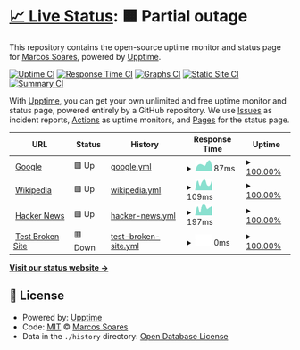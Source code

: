 # [📈 Live Status](https://demo.upptime.js.org): <!--live status--> **🟧 Partial outage**

This repository contains the open-source uptime monitor and status page for [Marcos Soares](https://demo.upptime.js.org), powered by [Upptime](https://github.com/upptime/upptime).

[![Uptime CI](https://github.com/MrTorfick/upptime/workflows/Uptime%20CI/badge.svg)](https://github.com/MrTorfick/upptime/actions?query=workflow%3A%22Uptime+CI%22)
[![Response Time CI](https://github.com/MrTorfick/upptime/workflows/Response%20Time%20CI/badge.svg)](https://github.com/MrTorfick/upptime/actions?query=workflow%3A%22Response+Time+CI%22)
[![Graphs CI](https://github.com/MrTorfick/upptime/workflows/Graphs%20CI/badge.svg)](https://github.com/MrTorfick/upptime/actions?query=workflow%3A%22Graphs+CI%22)
[![Static Site CI](https://github.com/MrTorfick/upptime/workflows/Static%20Site%20CI/badge.svg)](https://github.com/MrTorfick/upptime/actions?query=workflow%3A%22Static+Site+CI%22)
[![Summary CI](https://github.com/MrTorfick/upptime/workflows/Summary%20CI/badge.svg)](https://github.com/MrTorfick/upptime/actions?query=workflow%3A%22Summary+CI%22)

With [Upptime](https://upptime.js.org), you can get your own unlimited and free uptime monitor and status page, powered entirely by a GitHub repository. We use [Issues](https://github.com/MrTorfick/upptime/issues) as incident reports, [Actions](https://github.com/MrTorfick/upptime/actions) as uptime monitors, and [Pages](https://demo.upptime.js.org) for the status page.

<!--start: status pages-->
<!-- This summary is generated by Upptime (https://github.com/upptime/upptime) -->
<!-- Do not edit this manually, your changes will be overwritten -->
<!-- prettier-ignore -->
| URL | Status | History | Response Time | Uptime |
| --- | ------ | ------- | ------------- | ------ |
| <img alt="" src="https://favicons.githubusercontent.com/www.google.com" height="13"> [Google](https://www.google.com) | 🟩 Up | [google.yml](https://github.com/MrTorfick/Status-Page/commits/HEAD/history/google.yml) | <details><summary><img alt="Response time graph" src="./graphs/google/response-time-week.png" height="20"> 87ms</summary><br><a href="https://MrTorfick.github.io/Status-Page/history/google"><img alt="Response time 87" src="https://img.shields.io/endpoint?url=https%3A%2F%2Fraw.githubusercontent.com%2FMrTorfick%2FStatus-Page%2FHEAD%2Fapi%2Fgoogle%2Fresponse-time.json"></a><br><a href="https://MrTorfick.github.io/Status-Page/history/google"><img alt="24-hour response time 87" src="https://img.shields.io/endpoint?url=https%3A%2F%2Fraw.githubusercontent.com%2FMrTorfick%2FStatus-Page%2FHEAD%2Fapi%2Fgoogle%2Fresponse-time-day.json"></a><br><a href="https://MrTorfick.github.io/Status-Page/history/google"><img alt="7-day response time 87" src="https://img.shields.io/endpoint?url=https%3A%2F%2Fraw.githubusercontent.com%2FMrTorfick%2FStatus-Page%2FHEAD%2Fapi%2Fgoogle%2Fresponse-time-week.json"></a><br><a href="https://MrTorfick.github.io/Status-Page/history/google"><img alt="30-day response time 87" src="https://img.shields.io/endpoint?url=https%3A%2F%2Fraw.githubusercontent.com%2FMrTorfick%2FStatus-Page%2FHEAD%2Fapi%2Fgoogle%2Fresponse-time-month.json"></a><br><a href="https://MrTorfick.github.io/Status-Page/history/google"><img alt="1-year response time 87" src="https://img.shields.io/endpoint?url=https%3A%2F%2Fraw.githubusercontent.com%2FMrTorfick%2FStatus-Page%2FHEAD%2Fapi%2Fgoogle%2Fresponse-time-year.json"></a></details> | <details><summary><a href="https://MrTorfick.github.io/Status-Page/history/google">100.00%</a></summary><a href="https://MrTorfick.github.io/Status-Page/history/google"><img alt="All-time uptime 100.00%" src="https://img.shields.io/endpoint?url=https%3A%2F%2Fraw.githubusercontent.com%2FMrTorfick%2FStatus-Page%2FHEAD%2Fapi%2Fgoogle%2Fuptime.json"></a><br><a href="https://MrTorfick.github.io/Status-Page/history/google"><img alt="24-hour uptime 100.00%" src="https://img.shields.io/endpoint?url=https%3A%2F%2Fraw.githubusercontent.com%2FMrTorfick%2FStatus-Page%2FHEAD%2Fapi%2Fgoogle%2Fuptime-day.json"></a><br><a href="https://MrTorfick.github.io/Status-Page/history/google"><img alt="7-day uptime 100.00%" src="https://img.shields.io/endpoint?url=https%3A%2F%2Fraw.githubusercontent.com%2FMrTorfick%2FStatus-Page%2FHEAD%2Fapi%2Fgoogle%2Fuptime-week.json"></a><br><a href="https://MrTorfick.github.io/Status-Page/history/google"><img alt="30-day uptime 100.00%" src="https://img.shields.io/endpoint?url=https%3A%2F%2Fraw.githubusercontent.com%2FMrTorfick%2FStatus-Page%2FHEAD%2Fapi%2Fgoogle%2Fuptime-month.json"></a><br><a href="https://MrTorfick.github.io/Status-Page/history/google"><img alt="1-year uptime 100.00%" src="https://img.shields.io/endpoint?url=https%3A%2F%2Fraw.githubusercontent.com%2FMrTorfick%2FStatus-Page%2FHEAD%2Fapi%2Fgoogle%2Fuptime-year.json"></a></details>
| <img alt="" src="https://favicons.githubusercontent.com/en.wikipedia.org" height="13"> [Wikipedia](https://en.wikipedia.org) | 🟩 Up | [wikipedia.yml](https://github.com/MrTorfick/Status-Page/commits/HEAD/history/wikipedia.yml) | <details><summary><img alt="Response time graph" src="./graphs/wikipedia/response-time-week.png" height="20"> 109ms</summary><br><a href="https://MrTorfick.github.io/Status-Page/history/wikipedia"><img alt="Response time 109" src="https://img.shields.io/endpoint?url=https%3A%2F%2Fraw.githubusercontent.com%2FMrTorfick%2FStatus-Page%2FHEAD%2Fapi%2Fwikipedia%2Fresponse-time.json"></a><br><a href="https://MrTorfick.github.io/Status-Page/history/wikipedia"><img alt="24-hour response time 109" src="https://img.shields.io/endpoint?url=https%3A%2F%2Fraw.githubusercontent.com%2FMrTorfick%2FStatus-Page%2FHEAD%2Fapi%2Fwikipedia%2Fresponse-time-day.json"></a><br><a href="https://MrTorfick.github.io/Status-Page/history/wikipedia"><img alt="7-day response time 109" src="https://img.shields.io/endpoint?url=https%3A%2F%2Fraw.githubusercontent.com%2FMrTorfick%2FStatus-Page%2FHEAD%2Fapi%2Fwikipedia%2Fresponse-time-week.json"></a><br><a href="https://MrTorfick.github.io/Status-Page/history/wikipedia"><img alt="30-day response time 109" src="https://img.shields.io/endpoint?url=https%3A%2F%2Fraw.githubusercontent.com%2FMrTorfick%2FStatus-Page%2FHEAD%2Fapi%2Fwikipedia%2Fresponse-time-month.json"></a><br><a href="https://MrTorfick.github.io/Status-Page/history/wikipedia"><img alt="1-year response time 109" src="https://img.shields.io/endpoint?url=https%3A%2F%2Fraw.githubusercontent.com%2FMrTorfick%2FStatus-Page%2FHEAD%2Fapi%2Fwikipedia%2Fresponse-time-year.json"></a></details> | <details><summary><a href="https://MrTorfick.github.io/Status-Page/history/wikipedia">100.00%</a></summary><a href="https://MrTorfick.github.io/Status-Page/history/wikipedia"><img alt="All-time uptime 100.00%" src="https://img.shields.io/endpoint?url=https%3A%2F%2Fraw.githubusercontent.com%2FMrTorfick%2FStatus-Page%2FHEAD%2Fapi%2Fwikipedia%2Fuptime.json"></a><br><a href="https://MrTorfick.github.io/Status-Page/history/wikipedia"><img alt="24-hour uptime 100.00%" src="https://img.shields.io/endpoint?url=https%3A%2F%2Fraw.githubusercontent.com%2FMrTorfick%2FStatus-Page%2FHEAD%2Fapi%2Fwikipedia%2Fuptime-day.json"></a><br><a href="https://MrTorfick.github.io/Status-Page/history/wikipedia"><img alt="7-day uptime 100.00%" src="https://img.shields.io/endpoint?url=https%3A%2F%2Fraw.githubusercontent.com%2FMrTorfick%2FStatus-Page%2FHEAD%2Fapi%2Fwikipedia%2Fuptime-week.json"></a><br><a href="https://MrTorfick.github.io/Status-Page/history/wikipedia"><img alt="30-day uptime 100.00%" src="https://img.shields.io/endpoint?url=https%3A%2F%2Fraw.githubusercontent.com%2FMrTorfick%2FStatus-Page%2FHEAD%2Fapi%2Fwikipedia%2Fuptime-month.json"></a><br><a href="https://MrTorfick.github.io/Status-Page/history/wikipedia"><img alt="1-year uptime 100.00%" src="https://img.shields.io/endpoint?url=https%3A%2F%2Fraw.githubusercontent.com%2FMrTorfick%2FStatus-Page%2FHEAD%2Fapi%2Fwikipedia%2Fuptime-year.json"></a></details>
| <img alt="" src="https://favicons.githubusercontent.com/news.ycombinator.com" height="13"> [Hacker News](https://news.ycombinator.com) | 🟩 Up | [hacker-news.yml](https://github.com/MrTorfick/Status-Page/commits/HEAD/history/hacker-news.yml) | <details><summary><img alt="Response time graph" src="./graphs/hacker-news/response-time-week.png" height="20"> 197ms</summary><br><a href="https://MrTorfick.github.io/Status-Page/history/hacker-news"><img alt="Response time 197" src="https://img.shields.io/endpoint?url=https%3A%2F%2Fraw.githubusercontent.com%2FMrTorfick%2FStatus-Page%2FHEAD%2Fapi%2Fhacker-news%2Fresponse-time.json"></a><br><a href="https://MrTorfick.github.io/Status-Page/history/hacker-news"><img alt="24-hour response time 197" src="https://img.shields.io/endpoint?url=https%3A%2F%2Fraw.githubusercontent.com%2FMrTorfick%2FStatus-Page%2FHEAD%2Fapi%2Fhacker-news%2Fresponse-time-day.json"></a><br><a href="https://MrTorfick.github.io/Status-Page/history/hacker-news"><img alt="7-day response time 197" src="https://img.shields.io/endpoint?url=https%3A%2F%2Fraw.githubusercontent.com%2FMrTorfick%2FStatus-Page%2FHEAD%2Fapi%2Fhacker-news%2Fresponse-time-week.json"></a><br><a href="https://MrTorfick.github.io/Status-Page/history/hacker-news"><img alt="30-day response time 197" src="https://img.shields.io/endpoint?url=https%3A%2F%2Fraw.githubusercontent.com%2FMrTorfick%2FStatus-Page%2FHEAD%2Fapi%2Fhacker-news%2Fresponse-time-month.json"></a><br><a href="https://MrTorfick.github.io/Status-Page/history/hacker-news"><img alt="1-year response time 197" src="https://img.shields.io/endpoint?url=https%3A%2F%2Fraw.githubusercontent.com%2FMrTorfick%2FStatus-Page%2FHEAD%2Fapi%2Fhacker-news%2Fresponse-time-year.json"></a></details> | <details><summary><a href="https://MrTorfick.github.io/Status-Page/history/hacker-news">100.00%</a></summary><a href="https://MrTorfick.github.io/Status-Page/history/hacker-news"><img alt="All-time uptime 100.00%" src="https://img.shields.io/endpoint?url=https%3A%2F%2Fraw.githubusercontent.com%2FMrTorfick%2FStatus-Page%2FHEAD%2Fapi%2Fhacker-news%2Fuptime.json"></a><br><a href="https://MrTorfick.github.io/Status-Page/history/hacker-news"><img alt="24-hour uptime 100.00%" src="https://img.shields.io/endpoint?url=https%3A%2F%2Fraw.githubusercontent.com%2FMrTorfick%2FStatus-Page%2FHEAD%2Fapi%2Fhacker-news%2Fuptime-day.json"></a><br><a href="https://MrTorfick.github.io/Status-Page/history/hacker-news"><img alt="7-day uptime 100.00%" src="https://img.shields.io/endpoint?url=https%3A%2F%2Fraw.githubusercontent.com%2FMrTorfick%2FStatus-Page%2FHEAD%2Fapi%2Fhacker-news%2Fuptime-week.json"></a><br><a href="https://MrTorfick.github.io/Status-Page/history/hacker-news"><img alt="30-day uptime 100.00%" src="https://img.shields.io/endpoint?url=https%3A%2F%2Fraw.githubusercontent.com%2FMrTorfick%2FStatus-Page%2FHEAD%2Fapi%2Fhacker-news%2Fuptime-month.json"></a><br><a href="https://MrTorfick.github.io/Status-Page/history/hacker-news"><img alt="1-year uptime 100.00%" src="https://img.shields.io/endpoint?url=https%3A%2F%2Fraw.githubusercontent.com%2FMrTorfick%2FStatus-Page%2FHEAD%2Fapi%2Fhacker-news%2Fuptime-year.json"></a></details>
| <img alt="" src="https://favicons.githubusercontent.com/thissitedoesnotexist.koj.co" height="13"> [Test Broken Site](https://thissitedoesnotexist.koj.co) | 🟥 Down | [test-broken-site.yml](https://github.com/MrTorfick/Status-Page/commits/HEAD/history/test-broken-site.yml) | <details><summary><img alt="Response time graph" src="./graphs/test-broken-site/response-time-week.png" height="20"> 0ms</summary><br><a href="https://MrTorfick.github.io/Status-Page/history/test-broken-site"><img alt="Response time 0" src="https://img.shields.io/endpoint?url=https%3A%2F%2Fraw.githubusercontent.com%2FMrTorfick%2FStatus-Page%2FHEAD%2Fapi%2Ftest-broken-site%2Fresponse-time.json"></a><br><a href="https://MrTorfick.github.io/Status-Page/history/test-broken-site"><img alt="24-hour response time 0" src="https://img.shields.io/endpoint?url=https%3A%2F%2Fraw.githubusercontent.com%2FMrTorfick%2FStatus-Page%2FHEAD%2Fapi%2Ftest-broken-site%2Fresponse-time-day.json"></a><br><a href="https://MrTorfick.github.io/Status-Page/history/test-broken-site"><img alt="7-day response time 0" src="https://img.shields.io/endpoint?url=https%3A%2F%2Fraw.githubusercontent.com%2FMrTorfick%2FStatus-Page%2FHEAD%2Fapi%2Ftest-broken-site%2Fresponse-time-week.json"></a><br><a href="https://MrTorfick.github.io/Status-Page/history/test-broken-site"><img alt="30-day response time 0" src="https://img.shields.io/endpoint?url=https%3A%2F%2Fraw.githubusercontent.com%2FMrTorfick%2FStatus-Page%2FHEAD%2Fapi%2Ftest-broken-site%2Fresponse-time-month.json"></a><br><a href="https://MrTorfick.github.io/Status-Page/history/test-broken-site"><img alt="1-year response time 0" src="https://img.shields.io/endpoint?url=https%3A%2F%2Fraw.githubusercontent.com%2FMrTorfick%2FStatus-Page%2FHEAD%2Fapi%2Ftest-broken-site%2Fresponse-time-year.json"></a></details> | <details><summary><a href="https://MrTorfick.github.io/Status-Page/history/test-broken-site">100.00%</a></summary><a href="https://MrTorfick.github.io/Status-Page/history/test-broken-site"><img alt="All-time uptime 100.00%" src="https://img.shields.io/endpoint?url=https%3A%2F%2Fraw.githubusercontent.com%2FMrTorfick%2FStatus-Page%2FHEAD%2Fapi%2Ftest-broken-site%2Fuptime.json"></a><br><a href="https://MrTorfick.github.io/Status-Page/history/test-broken-site"><img alt="24-hour uptime 100.00%" src="https://img.shields.io/endpoint?url=https%3A%2F%2Fraw.githubusercontent.com%2FMrTorfick%2FStatus-Page%2FHEAD%2Fapi%2Ftest-broken-site%2Fuptime-day.json"></a><br><a href="https://MrTorfick.github.io/Status-Page/history/test-broken-site"><img alt="7-day uptime 100.00%" src="https://img.shields.io/endpoint?url=https%3A%2F%2Fraw.githubusercontent.com%2FMrTorfick%2FStatus-Page%2FHEAD%2Fapi%2Ftest-broken-site%2Fuptime-week.json"></a><br><a href="https://MrTorfick.github.io/Status-Page/history/test-broken-site"><img alt="30-day uptime 100.00%" src="https://img.shields.io/endpoint?url=https%3A%2F%2Fraw.githubusercontent.com%2FMrTorfick%2FStatus-Page%2FHEAD%2Fapi%2Ftest-broken-site%2Fuptime-month.json"></a><br><a href="https://MrTorfick.github.io/Status-Page/history/test-broken-site"><img alt="1-year uptime 100.00%" src="https://img.shields.io/endpoint?url=https%3A%2F%2Fraw.githubusercontent.com%2FMrTorfick%2FStatus-Page%2FHEAD%2Fapi%2Ftest-broken-site%2Fuptime-year.json"></a></details>

<!--end: status pages-->

[**Visit our status website →**](https://demo.upptime.js.org)

## 📄 License

- Powered by: [Upptime](https://github.com/upptime/upptime)
- Code: [MIT](./LICENSE) © [Marcos Soares](https://demo.upptime.js.org)
- Data in the `./history` directory: [Open Database License](https://opendatacommons.org/licenses/odbl/1-0/)
